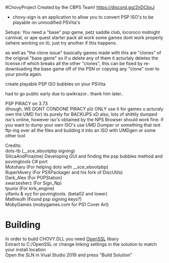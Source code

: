 #ChovyProject 
Created by the CBPS Team!
https://discord.gg/2nDCbxJ

- chovy-sign is an application to allow you to convert PSP ISO's to be playable on unmodified PSVita's

Setups:
You need a "base" psp game, petz saddle club, locoroco midnight carnival, or ape quest starter pack all work
some games dont work properly (where working on it). just try another if this happens.

as well as "the clone issue" basically games made with this are "clones" of the original "base game" so if u delete any of them it acturlaly deletes the license.rif which breaks all the other "clones", this can be fixed by re-downloading the base game off of the PSN or copying any "clone" over to your psvita again.

create playable PSP ISO bubbles on your PSVita

had to go public early due to qwikrazor.. thank him later..

PSP PIRACY on 3.73  
(though, WE DONT CONDONE PIRACY plz ONLY use it for games u acturaly own the UMD for) 
its purely for BACKUPS xD
also, lots of shittily dumped iso's online, however iso's obtained by the NPS Browser should work fine.
if you want to dump your own ISO's use UMD Dumper  or something that isnt ftp-ing over all the files and building it into an ISO with UMDgen or some other tool

Credits:    
dots-tb (\_\_sce_ebootpbp signing)    
SilicaAndPina(me) Developing GUI and finding the psp bubbles method and psvimgtools C# port        
Motoharu (For helping dots with \_\_sce_ebootpbp)                 
RupertAvery (For PSXPackager and his fork of DiscUtils)                  
Dark_Alex (For POPStation)                  
swarzesherz (For Sign_Np)             
tpunix (For kirk_engine)             
yifanlu & xyz for psvimgtools. (beta02 and lower)           
Mathieulh (Found psp signing keys?)            
MobyGames (mobygames.com for PS1 Cover Art)

# Building
In order to build CHOVY.DLL you need [OpenSSL](https://www.npcglib.org/~stathis/downloads/openssl-1.1.0f-vs2017.7z) libary    
Extract to C:/OpenSSL or change linking settings in the solution to match your install location   
Open the SLN in Viual Studio 2019 and press "Build Solution"    
